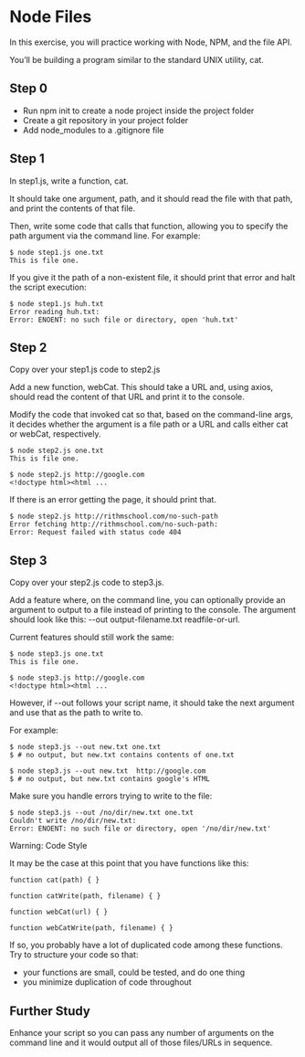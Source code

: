 # Node Files

In this exercise, you will practice working with Node, NPM, and the file API.

You’ll be building a program similar to the standard UNIX utility, cat.

## Step 0

- Run npm init to create a node project inside the project folder
- Create a git repository in your project folder
- Add node_modules to a .gitignore file

## Step 1

In step1.js, write a function, cat.

It should take one argument, path, and it should read the file with that path, and print the contents of that file.

Then, write some code that calls that function, allowing you to specify the path argument via the command line. For example:

    $ node step1.js one.txt
    This is file one.

If you give it the path of a non-existent file, it should print that error and halt the script execution:

    $ node step1.js huh.txt
    Error reading huh.txt:
    Error: ENOENT: no such file or directory, open 'huh.txt'

## Step 2

Copy over your step1.js code to step2.js

Add a new function, webCat. This should take a URL and, using axios, should read the content of that URL and print it to the console.

Modify the code that invoked cat so that, based on the command-line args, it decides whether the argument is a file path or a URL and calls either cat or webCat, respectively.

    $ node step2.js one.txt
    This is file one.

    $ node step2.js http://google.com
    <!doctype html><html ...

If there is an error getting the page, it should print that.

    $ node step2.js http://rithmschool.com/no-such-path
    Error fetching http://rithmschool.com/no-such-path:
    Error: Request failed with status code 404

## Step 3

Copy over your step2.js code to step3.js.

Add a feature where, on the command line, you can optionally provide an argument to output to a file instead of printing to the console. The argument should look like this: --out output-filename.txt readfile-or-url.

Current features should still work the same:

    $ node step3.js one.txt
    This is file one.

    $ node step3.js http://google.com
    <!doctype html><html ...

However, if --out follows your script name, it should take the next argument and use that as the path to write to.

For example:

    $ node step3.js --out new.txt one.txt
    $ # no output, but new.txt contains contents of one.txt

    $ node step3.js --out new.txt  http://google.com
    $ # no output, but new.txt contains google's HTML

Make sure you handle errors trying to write to the file:

    $ node step3.js --out /no/dir/new.txt one.txt
    Couldn't write /no/dir/new.txt:
    Error: ENOENT: no such file or directory, open '/no/dir/new.txt'

Warning: Code Style

It may be the case at this point that you have functions like this:

    function cat(path) { }

    function catWrite(path, filename) { }

    function webCat(url) { }

    function webCatWrite(path, filename) { }

If so, you probably have a lot of duplicated code among these functions. Try to structure your code so that:

- your functions are small, could be tested, and do one thing
- you minimize duplication of code throughout

## Further Study

Enhance your script so you can pass any number of arguments on the command line and it would output all of those files/URLs in sequence.
